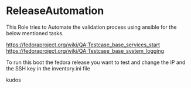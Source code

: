 # ReleaseAutomation

This Role tries to Automate the validation process using ansible for the below mentioned tasks.

https://fedoraproject.org/wiki/QA:Testcase_base_services_start
https://fedoraproject.org/wiki/QA:Testcase_base_system_logging

To run this boot the fedora release you want to test and change the IP and the SSH key in the inventory.ini file

kudos
